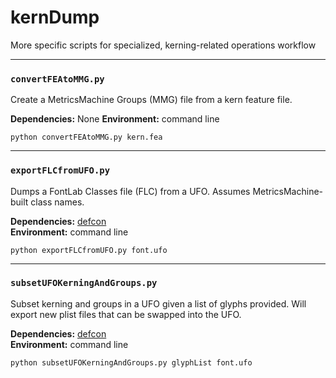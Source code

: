 # kernDump 
More specific scripts for specialized, kerning-related operations workflow  

---

### `convertFEAtoMMG.py`
Create a MetricsMachine Groups (MMG) file from a kern feature file.

__Dependencies:__ None
__Environment:__ command line  

```
python convertFEAtoMMG.py kern.fea
```

---

### `exportFLCfromUFO.py`
Dumps a FontLab Classes file (FLC) from a UFO.
Assumes MetricsMachine-built class names.

__Dependencies:__ [defcon](https://github.com/typesupply/defcon)  
__Environment:__ command line  

```
python exportFLCfromUFO.py font.ufo
```

---

### `subsetUFOKerningAndGroups.py`
Subset kerning and groups in a UFO given a list of glyphs provided.
Will export new plist files that can be swapped into the UFO.

__Dependencies:__ [defcon](https://github.com/typesupply/defcon)  
__Environment:__ command line  

```
python subsetUFOKerningAndGroups.py glyphList font.ufo
```
